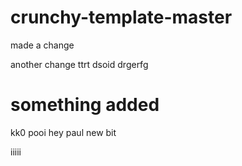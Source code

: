 # crunchy-template-master


made a change

another change
ttrt dsoid
drgerfg

# something added

kk0
pooi
hey paul
new bit

iiiii
